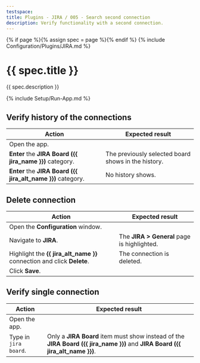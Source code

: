 ```yaml
---
testspace:
title: Plugins - JIRA / 005 - Search second connection
description: Verify functionality with a second connection.
---
```


{% if page %}{% assign spec = page %}{% endif %}
{% include Configuration/Plugins/JIRA.md %}

# {{ spec.title }}

{{ spec.description }}

{% include Setup/Run-App.md %}

## Verify history of the connections

| Action                                                       | Expected result                                     |
| ------------------------------------------------------------ | --------------------------------------------------- |
| Open the app.                                                |                                                     |
| **Enter** the **JIRA Board ({{ jira_name }})** category.     | The previously selected board shows in the history. |
| **Enter** the **JIRA Board ({{ jira_alt_name }})** category. | No history shows.                                   |

## Delete connection

| Action                                                                 | Expected result                             |
| ---------------------------------------------------------------------- | ------------------------------------------- |
| Open the **Configuration** window.                                     |                                             |
| Navigate to **JIRA**.                                                  | The **JIRA > General** page is highlighted. |
| Highlight the **{{ jira_alt_name }}** connection and click **Delete**. | The connection is deleted.                  |
| Click **Save**.                                                        |                                             |

## Verify single connection

| Action                | Expected result                                                                                                                |
| --------------------- | ------------------------------------------------------------------------------------------------------------------------------ |
| Open the app.         |                                                                                                                                |
| Type in `jira board`. | Only a **JIRA Board** item must show instead of the **JIRA Board ({{ jira_name }})** and **JIRA Board ({{ jira_alt_name }})**. |
